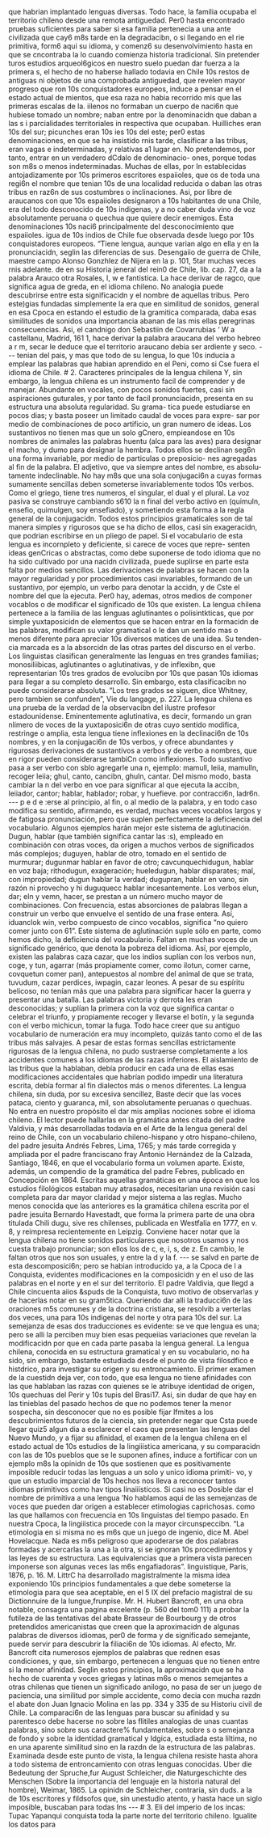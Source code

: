 que habrian implantado lenguas diversas. Todo hace, la familia ocupaba el territorio chileno desde una remota antiguedad. Per0 hasta encontrado pruebas suficientes para saber si esa familia pertenecia a una ante civilizada que cay6 m8s tarde en la degradacibn, o si llegando en el rie primitiva, form6 aqui su idioma, y comenz6 su desenvolvimiento hasta en que se cncontraba la lo cuando comienza historia tradicional. Sin pretender turos estudios arqueol6gicos en nuestro suelo puedan dar fuerza a la primera s, el hecho de no haberse hallado todavia en Chile 10s restos de antiguas ni objetos de una comprobada antiguedad, que revelen mayor progreso que ron 10s conquistadores europeos, induce a pensar en el estado actual de mientos, que esa raza no habia recorrido mis que las primeras escalas de la. iilenos no formaban un cuerpo de naci6n que hubiese tomado un nombre; naban entre por la denominacidn que daban a las s i parcialidades territoriales in respectiva que ocupaban. Huilliches eran 10s del sur; picunches eran 10s ies 10s del este; per0 estas denominaciones, en que se ha insistido rnis tarde, clasificar a las tribus, eran vagas e indeterminadas, y relativas a1 lugar en. No pretendemos, por tanto, entrar en un verdadero dCdalo de denominacio- ones, porque todas son m8s o menos indeterminadas. Muchas de ellas, por In establecidas antojadizamente por 10s primeros escritores espaiioles, que os de toda una regi6n el nombre que tenian 10s de una localidad reducida o daban las otras tribus en raz6n de sus costumbres o inclinaciones. Asi, por libre de araucanos con que 10s espaiioles designaron a 10s habitantes de una Chile, era del todo desconocido de 10s indigenas, y a no caber duda vino de voz absolutamente peruana o quechua que quiere decir enemigos. Esta denominaciones 10s naci6 principalmente del desconocimiento que espaiioles. igua de 10s indios de Chile fue observada desde luego por 10s conquistadores europeos. “Tiene lengua, aunque varian algo en ella y en la pronunciacidn, seglin las diferencias de sus. Desengaiio de guerra de Chile, maestre campo Alonso Gonzhlez de Nijera en la p. 101, 5tar muchas veces rnis adelante. de en su Historia jeneral del rein0 de Chile, lib. cap. 27, da a la palabra Arauco otra Rosales, I, w e fantistica. La hace derivar de ragco, que significa agua de greda, en el idioma chileno. No analogia puede descubrirse entre esta significacidn y el nombre de aquellas tribus. Pero este)gias fundadas simplemente la era que en similitud de sonidos, general en esa Cpoca en estando el estudio de la gramitica comparada, daba esas similitudes de sonidos una importancia abanan de las mis ellas peregrinas consecuencias. Asi, el candnigo don Sebastiin de Covarrubias ‘ W a castellanu, Madrid, 161 1, hace derivar la palabra araucana del verbo hebreo a r m, secar le deduce que el territorio araucano debia ser ardiente y seco. --- tenian del pais, y mas que todo de su lengua, lo que 10s inducia a emplear las palabras que habian aprendido en el Peni, como si Cse fuera el idioma de Chile. # 2. Caracteres principales de la lengua chilena Y, sin embargo, la lengua chilena es un instrumento facil de comprender y de manejar. Abundante en vocales, con pocos sonidos fuertes, casi sin aspiraciones guturales, y por tanto de facil pronunciacidn, presenta en su estructura una absoluta regularidad. Su grama- tica puede estudiarse en pocos dias; y basta poseer un limitado caudal de voces para expre- sar por medio de combinaciones de poco artificio, un gran numero de ideas. Los sustantivos no tienen mas que un solo gCnero, empieandose en 10s nombres de animales las palabras huentu (alca para las aves) para designar el macho, y dumo para designar la hembra. Todos ellos se declinan seg6n una forma invariable, por medio de particulas o preposicio- nes agregadas al fin de la palabra. El adjetivo, que va siempre antes del nombre, es absolu- tamente indeclinable. No hay m8s que una sola conjugaci6n a cuyas formas sumamente sencillas deben someterse invariablemente todos 10s verbos. Como el griego, tiene tres numeros, el singular, el dual y el plural. La voz pasiva se construye cambiando s610 la n final del verbo activo en (quimuln, ensefio, quimulgen, soy ensefiado), y sometiendo esta forma a la regla general de la conjugacidn. Todos estos principios gramaticales son de tal manera simples y rigurosos que se ha dicho de ellos, casi sin exageracidn, que podrian escribirse en un pliego de papel. Si el vocabulario de esta lengua es incornpleto y deficiente, si carece de voces que repre- senten ideas genCricas o abstractas, como debe suponerse de todo idioma que no ha sido cultivado por una nacidn civilizada, puede suplirse en parte esta falta por medios sencillos. Las derivaciones de palabras se hacen con la mayor regularidad y por procedimientos casi invariables, formando de un sustantivo, por ejemplo, un verbo para denotar la accidn, y de Cste el nombre del que la ejecuta. Per0 hay, ademas, otros medios de componer vocablos o de modificar el significado de 10s que existen. La lengua chilena pertenece a la familia de las lenguas aglutinantes o polisintkticas, que por simple yuxtaposicidn de elementos que se hacen entrar en la formacidn de las palabras, modifican su valor gramatical o le dan un sentido mas o menos diferente para apreciar 10s diversos matices de una idea. Su tenden- cia marcada es a la absorcidn de las otras partes del discurso en el verbo. Los linguistas clasifican generalmente las lenguas en tres grandes familias; monosiliibicas, aglutinantes o aglutinativas, y de inflexibn, que representarian 10s tres grados de evolucibn por 10s que pasan 10s idiomas para llegar a su completo desarrollo. Sin embargo, esta clasificacibn no puede considerarse absoluta. “Los tres grados se siguen, dice Whitney, pero tambien se confunden”, Vie du langage, p. 227. La lengua chilena es una prueba de la verdad de la observacibn del ilustre profesor estadounidense. Eminentemente aglutinativa, es decir, formando un gran nlimero de voces de la yuxtaposici6n de otras cuyo sentido modifica, restringe o amplia, esta lengua tiene inflexiones en la declinaci6n de 10s nombres, y en la conjugaci6n de 10s verbos, y ofrece abundantes y rigurosas derivaciones de sustantivos a verbos y de verbo a nombres, que en rigor pueden considerarse tambiCn como inflexiones. Todo sustantivo pasa a ser verbo con sblo agregarle una n, ejemplo: mamull, leiia, mamulln, recoger leiia; ghul, canto, cancibn, ghuln, cantar. Del mismo modo, basta cambiar la n del verbo en voe para significar al que ejecuta la accibn, leiiador, cantor; hablar, hablador; robar, y huefieve. por contracci6n, ladr6n. --- p e d e :erse al principio, al fin, o al medio de la palabra, y en todo caso modifica su sentido, afirmando, es verdad, muchas veces vocablos largos y de fatigosa pronunciación, pero que suplen perfectamente la deficiencia del vocabulario. Algunos ejemplos harán mejor este sistema de aglutinación. Dugun, hablar (que también significa cantar las :s), empleado en combinación con otras voces, da origen a muchos verbos de significados más complejos; duguyen, hablar de otro, tomado en el sentido de murmurar; dugunmar hablar en favor de otro; cavcunquechidugun, hablar en voz baja; rithodugun, exageración; hueledugun, hablar disparates; mal, con impropiedad; dugun hablar la verdad; dugupran, hablar en vano, sin razón ni provecho y hi duguquecc hablar incesantemente. Los verbos elun, dar; eln y vemn, hacer, se prestan a un número mucho mayor de combinaciones. Con frecuencia, estas absorciones de palabras llegan a construir un verbo que envuelve el sentido de una frase entera. Así, iduanclok win, verbo compuesto de cinco vocablos, significa “no quiero comer junto con 61”. Este sistema de aglutinación suple sólo en parte, como hemos dicho, la deficiencia del vocabulario. Faltan en muchas voces de un significado genérico, que denota la pobreza del idioma. Así, por ejemplo, existen las palabras caza cazar, que los indios suplían con los verbos nun, coge, y tun, agarrar (más propiamente comer, como ilotun, comer carne, covquetun comer pan), antepuestos al nombre del animal de que se trata, tuvudum, cazar perdices, iwpagin, cazar leones. A pesar de su espíritu belicoso, no tenían más que una palabra para significar hacer la guerra y presentar una batalla. Las palabras victoria y derrota les eran desconocidas; y suplían la primera con la voz que significa cantar o celebrar el triunfo, y propiamente recoger y llevarse el botín, y la segunda con el verbo michicun, tomar la fuga. Todo hace creer que su antiguo vocabulario de numeración era muy incompleto, quizás tanto como el de las tribus más salvajes. A pesar de estas formas sencillas estrictamente rigurosas de la lengua chilena, no pudo sustraerse completamente a los accidentes comunes a los idiomas de las razas inferiores. El aislamiento de las tribus que la hablaban, debía producir en cada una de ellas esas modificaciones accidentales que habrían podido impedir una literatura escrita, debía formar al fin dialectos más o menos diferentes. La lengua chilena, sin duda, por su excesiva sencillez, Baste decir que las voces pataca, ciento y guaranca, mil, son absolutamente peruanas o quechuas. No entra en nuestro propósito el dar mis amplias nociones sobre el idioma chileno. El lector puede hallarlas en la gramática antes citada del padre Valdivia, y más desarrolladas todavía en el Arte de la lengua general del reino de Chile, con un vocabulario chileno-hispano y otro hispano-chileno, del padre jesuita Andrés Febres, Lima, 1765; y más tarde corregida y ampliada por el padre franciscano fray Antonio Hernández de la Calzada, Santiago, 1846, en que el vocabulario forma un volumen aparte. Existe, además, un compendio de la gramática del padre Febres, publicado en Concepción en 1864. Escritas aquellas gramáticas en una época en que los estudios filológicos estaban muy atrasados, necesitarían una revisión casi completa para dar mayor claridad y mejor sistema a las reglas. Mucho menos conocida que las anteriores es la gramática chilena escrita por el padre jesuita Bernardo Havestadt, que forma la primera parte de una obra titulada Chili dugu, sive res chilenses, publicada en Westfalia en 1777, en v. 8, y reimpresa recientemente en Leipzig. Conviene hacer notar que la lengua chilena no tiene sonidos particulares que nosotros usamos y nos cuesta trabajo pronunciar; son ellos los de c, e, i, s, de z. En cambio, le faltan otros que nos son usuales, y entre la d y la f. --- se salvd en parte de esta descomposici6n; pero se habian introducido ya, a la Cpoca de l a Conquista, evidentes modificaciones en la composicidn y en el uso de las palabras en el norte y en el sur del territorio. El padre Valdivia, que llegd a Chile cincuenta aiios &#x26;spuds de la Conquista, tuvo motivo de observarlas y de hacerlas notar en su gram5tica. Queriendo dar alli la traducci6n de las oraciones m5s comunes y de la doctrina cristiana, se resolvib a verterlas dos veces, una para 10s indigenas del norte y otra para 10s del sur. La semejanza de esas dos traducciones es evidente: se ve que lengua es una; pero se alli la perciben muy bien esas pequeiias variaciones que revelan la modificacidn por que en cada parte pasaba la lengua general. La lengua chilena, conocida en su estructura gramatical y en su vocabulario, no ha sido, sin embargo, bastante estudiada desde el punto de vista filosdfico e histdrico, para investigar su origen y su entroncamiento. El primer examen de la cuestidn deja ver, con todo, que esa lengua no tiene afinidades con las que hablaban las razas con quienes se le atribuye identidad de origen, 10s quechuas del Perir y 10s tupis del Brasi17. Asi, sin dudar de que hay en las tinieblas del pasado hechos de que no podemos tener la menor sospecha, sin desconocer que no es posible fijar lfmites a los descubrimientos futuros de la ciencia, sin pretender negar que Csta puede llegar quiz5 algun dia a esclarecer el caos que presentan las lenguas del Nuevo Mundo, y a fijar su afinidad, el examen de la lengua chilena en el estado actual de 10s estudios de la lingiiistica americana, y su comparacidn con las de 10s pueblos que se le suponen afines, induce a fortificar con un ejemplo m8s la opinidn de 10s que sostienen que es positivamente imposible reducir todas las lenguas a un solo y unico idioma primiti- vo, y que un estudio imparcial de 10s hechos nos lleva a reconocer tantos idiomas primitivos como hav tipos linaiiisticos. Si casi no es Dosible dar el nombre de primitiva a una lengua ’No hablamos aqui de las semejanzas de voces que pueden dar origen a establecer etimologias caprichosas. como las que hallamos con frecuencia en 10s linguistas del tiempo pasado. En nuestra Cpoca, la lingiiistica procede con la mayor circunspeccibn. “La etimologia en si misma no es m6s que un juego de ingenio, dice M. Abel Hovelacque. Nada es m6s peligroso que apoderarse de dos palabras formadas y acercarlas la una a la otra, si se ignoran 10s procedimientos y las leyes de su estructura. Las equivalencias que a primera vista parecen imponerse son algunas veces las m6s engafiadoras”. linguistique, Paris, 1876, p. 16. M. LittrC ha desarrollado magistralmente la misma idea exponiendo 10s principios fundamentales a que debe someterse la etimologia para que sea aceptable, en el 5 IX del prefacio magistral de su Dictionnuire de la lungue,frunpise. Mr. H. Hubert Bancroft, en una obra notable, consagra una pagina excelente (p. 560 del tom0 111) a probar la futileza de las tentativas del abate Brasseur de Bourbourg y de otros pretendidos americanistas que creen que la aproximacidn de algunas palabras de diversos idiomas, per0 de forma y de significado semejante, puede servir para descubrir la filiaci6n de 10s idiomas. Al efecto, Mr. Bancroft cita numerosos ejemplos de palabras que rednen esas condiciones, y que, sin embargo, pertenecen a lenguas que no tienen entre si la menor afinidad. Seglin estos principios, la aproximacidn que se ha hecho de cuarenta y voces griegas y latinas m6s o menos semejantes a otras chilenas que tienen un significado anilogo, no pasa de ser un juego de paciencia, una similitud por simple accidente, como decia con mucha razdn el abate don Juan Ignacio Molina en las pp. 334 y 335 de su Historiu civil de Chile. La comparaci6n de las lenguas para buscar su afinidad y su parentesco debe hacerse no sobre las flitiles analogias de unas cuantas palabras, sino sobre sus caractere% fundamentales, sobre s o semejanza de fondo y sobre la identidad gramatical y Idgica, estudiada esta liltima, no en una aparente similitud sino en la razdn de la estructura de las palabras. Examinada desde este punto de vista, la lengua chilena resiste hasta ahora a todo sistema de entroncamiento con otras lenguas conocidas. Uber die Bedeutung der Spruche,fur August Schleicher, die Naturgeschichte des Menschen (Sobre la importancia del lenguaje en la historia natural del hombre), Weimar, 1865. La opinidn de Schleicher, contraria, sin duds. a la de 10s escritores y fildsofos que, sin unestudio atento, y hasta hace un siglo imposible, buscaban para todas Ins --- # 3. Eli del imperio de los incas: Tupac Yapanqui conquista toda la parte norte del territorio chileno. Igualite los datos para